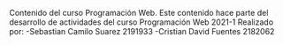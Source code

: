 Contenido del curso Programación Web. Este contenido hace parte del desarrollo de actividades del curso Programación Web 2021-1
Realizado por:
-Sebastian Camilo Suarez 2191933
-Cristian David Fuentes 2182062
